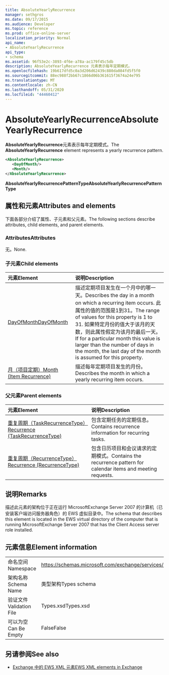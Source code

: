 ```yaml
---
title: AbsoluteYearlyRecurrence
manager: sethgros
ms.date: 09/17/2015
ms.audience: Developer
ms.topic: reference
ms.prod: office-online-server
localization_priority: Normal
api_name:
- AbsoluteYearlyRecurrence
api_type:
- schema
ms.assetid: 96f53e2c-3893-4f6e-a78a-ac179f45c5db
description: AbsoluteYearlyRecurrence 元素表示每年定期模式。
ms.openlocfilehash: 19b617dfd5c0a3d206d62439c880da084fd5f5f0
ms.sourcegitcommit: 88ec988f2bb67c1866d06b361615f3674a24e795
ms.translationtype: MT
ms.contentlocale: zh-CN
ms.lasthandoff: 05/31/2020
ms.locfileid: "44460412"
---
```

# <a name="absoluteyearlyrecurrence"></a><span data-ttu-id="10291-103">AbsoluteYearlyRecurrence</span><span class="sxs-lookup"><span data-stu-id="10291-103">AbsoluteYearlyRecurrence</span></span>

<span data-ttu-id="10291-104">**AbsoluteYearlyRecurrence**元素表示每年定期模式。</span><span class="sxs-lookup"><span data-stu-id="10291-104">The **AbsoluteYearlyRecurrence** element represents a yearly recurrence pattern.</span></span> 
  
```xml
<AbsoluteYearlyRecurrence>
   <DayOfMonth/>
   <Month/>
</AbsoluteYearlyRecurrence>
```

 <span data-ttu-id="10291-105">**AbsoluteYearlyRecurrencePatternType**</span><span class="sxs-lookup"><span data-stu-id="10291-105">**AbsoluteYearlyRecurrencePatternType**</span></span>
## <a name="attributes-and-elements"></a><span data-ttu-id="10291-106">属性和元素</span><span class="sxs-lookup"><span data-stu-id="10291-106">Attributes and elements</span></span>

<span data-ttu-id="10291-107">下面各部分介绍了属性、子元素和父元素。</span><span class="sxs-lookup"><span data-stu-id="10291-107">The following sections describe attributes, child elements, and parent elements.</span></span>
  
### <a name="attributes"></a><span data-ttu-id="10291-108">Attributes</span><span class="sxs-lookup"><span data-stu-id="10291-108">Attributes</span></span>

<span data-ttu-id="10291-109">无。</span><span class="sxs-lookup"><span data-stu-id="10291-109">None.</span></span>
  
### <a name="child-elements"></a><span data-ttu-id="10291-110">子元素</span><span class="sxs-lookup"><span data-stu-id="10291-110">Child elements</span></span>

|<span data-ttu-id="10291-111">**元素**</span><span class="sxs-lookup"><span data-stu-id="10291-111">**Element**</span></span>|<span data-ttu-id="10291-112">**说明**</span><span class="sxs-lookup"><span data-stu-id="10291-112">**Description**</span></span>|
|:-----|:-----|
|[<span data-ttu-id="10291-113">DayOfMonth</span><span class="sxs-lookup"><span data-stu-id="10291-113">DayOfMonth</span></span>](dayofmonth.md) <br/> |<span data-ttu-id="10291-114">描述定期项目发生在一个月中的哪一天。</span><span class="sxs-lookup"><span data-stu-id="10291-114">Describes the day in a month on which a recurring item occurs.</span></span> <span data-ttu-id="10291-115">此属性的值的范围是1到31。</span><span class="sxs-lookup"><span data-stu-id="10291-115">The range of values for this property is 1 to 31.</span></span> <span data-ttu-id="10291-116">如果特定月份的值大于该月的天数，则此属性假定为该月的最后一天。</span><span class="sxs-lookup"><span data-stu-id="10291-116">If for a particular month this value is larger than the number of days in the month, the last day of the month is assumed for this property.</span></span>  <br/> |
|[<span data-ttu-id="10291-117">月（项目定期）</span><span class="sxs-lookup"><span data-stu-id="10291-117">Month (Item Recurrence)</span></span>](month-item-recurrence.md) <br/> |<span data-ttu-id="10291-118">描述每年定期项目发生的月份。</span><span class="sxs-lookup"><span data-stu-id="10291-118">Describes the month in which a yearly recurring item occurs.</span></span>  <br/> |
   
### <a name="parent-elements"></a><span data-ttu-id="10291-119">父元素</span><span class="sxs-lookup"><span data-stu-id="10291-119">Parent elements</span></span>

|<span data-ttu-id="10291-120">**元素**</span><span class="sxs-lookup"><span data-stu-id="10291-120">**Element**</span></span>|<span data-ttu-id="10291-121">**说明**</span><span class="sxs-lookup"><span data-stu-id="10291-121">**Description**</span></span>|
|:-----|:-----|
|[<span data-ttu-id="10291-122">重复周期（TaskRecurrenceType）</span><span class="sxs-lookup"><span data-stu-id="10291-122">Recurrence (TaskRecurrenceType)</span></span>](recurrence-taskrecurrencetype.md) <br/> |<span data-ttu-id="10291-123">包含定期任务的定期信息。</span><span class="sxs-lookup"><span data-stu-id="10291-123">Contains recurrence information for recurring tasks.</span></span>  <br/> |
|[<span data-ttu-id="10291-124">重复周期（RecurrenceType）</span><span class="sxs-lookup"><span data-stu-id="10291-124">Recurrence (RecurrenceType)</span></span>](recurrence-recurrencetype.md) <br/> |<span data-ttu-id="10291-125">包含日历项目和会议请求的定期模式。</span><span class="sxs-lookup"><span data-stu-id="10291-125">Contains the recurrence pattern for calendar items and meeting requests.</span></span>  <br/> |
   
## <a name="remarks"></a><span data-ttu-id="10291-126">说明</span><span class="sxs-lookup"><span data-stu-id="10291-126">Remarks</span></span>

<span data-ttu-id="10291-127">描述此元素的架构位于正在运行 MicrosoftExchange Server 2007 的计算机（已安装客户端访问服务器角色）的 EWS 虚拟目录中。</span><span class="sxs-lookup"><span data-stu-id="10291-127">The schema that describes this element is located in the EWS virtual directory of the computer that is running MicrosoftExchange Server 2007 that has the Client Access server role installed.</span></span>
  
## <a name="element-information"></a><span data-ttu-id="10291-128">元素信息</span><span class="sxs-lookup"><span data-stu-id="10291-128">Element information</span></span>

|||
|:-----|:-----|
|<span data-ttu-id="10291-129">命名空间</span><span class="sxs-lookup"><span data-stu-id="10291-129">Namespace</span></span>  <br/> |https://schemas.microsoft.com/exchange/services/2006/types  <br/> |
|<span data-ttu-id="10291-130">架构名称</span><span class="sxs-lookup"><span data-stu-id="10291-130">Schema Name</span></span>  <br/> |<span data-ttu-id="10291-131">类型架构</span><span class="sxs-lookup"><span data-stu-id="10291-131">Types schema</span></span>  <br/> |
|<span data-ttu-id="10291-132">验证文件</span><span class="sxs-lookup"><span data-stu-id="10291-132">Validation File</span></span>  <br/> |<span data-ttu-id="10291-133">Types.xsd</span><span class="sxs-lookup"><span data-stu-id="10291-133">Types.xsd</span></span>  <br/> |
|<span data-ttu-id="10291-134">可以为空</span><span class="sxs-lookup"><span data-stu-id="10291-134">Can Be Empty</span></span>  <br/> |<span data-ttu-id="10291-135">False</span><span class="sxs-lookup"><span data-stu-id="10291-135">False</span></span>  <br/> |
   
## <a name="see-also"></a><span data-ttu-id="10291-136">另请参阅</span><span class="sxs-lookup"><span data-stu-id="10291-136">See also</span></span>

- [<span data-ttu-id="10291-137">Exchange 中的 EWS XML 元素</span><span class="sxs-lookup"><span data-stu-id="10291-137">EWS XML elements in Exchange</span></span>](ews-xml-elements-in-exchange.md)

